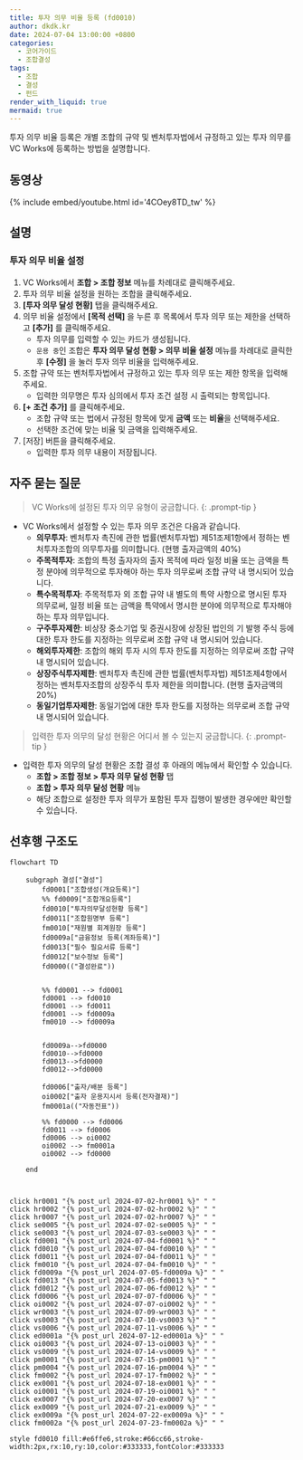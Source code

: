 ```yaml
---
title: 투자 의무 비율 등록 (fd0010)
author: dkdk.kr
date: 2024-07-04 13:00:00 +0800
categories:
  - 코어가이드
  - 조합결성
tags:
  - 조합
  - 결성
  - 펀드
render_with_liquid: true
mermaid: true
---
```

 투자 의무 비율 등록은 개별 조합의 규약 및 벤처투자법에서 규정하고 있는 투자 의무를 VC Works에 등록하는 방법을 설명합니다.
## 동영상

{% include embed/youtube.html id='4COey8TD_tw' %}

## 설명

### 투자 의무 비율 설정
1. VC Works에서 **조합 > 조합 정보** 메뉴를 차례대로 클릭해주세요.
2. 투자 의무 비율 설정을 원하는 조합을 클릭해주세요.
3. **[투자 의무 달성 현황]** 탭을 클릭해주세요.
4. 의무 비율 설정에서 **[목적 선택]** 을 누른 후 목록에서 투자 의무 또는 제한을 선택하고 **[추가]** 를 클릭해주세요.
	- 투자 의무를 입력할 수 있는 카드가 생성됩니다.
	- `운용 중`인 조합은 **투자 의무 달성 현황 > 의무 비율 설정** 메뉴를 차례대로 클릭한 후 **[수정]** 을 눌러 투자 의무 비율을 입력해주세요.
3. 조합 규약 또는 벤처투자법에서 규정하고 있는 투자 의무 또는 제한 항목을 입력해주세요.
	- 입력한 의무명은 투자 심의에서 투자 조건 설정 시 출력되는 항목입니다.
4. **[+ 조건 추가]** 를 클릭해주세요.
	- 조합 규약 또는 법에서 규정된 항목에 맞게 **금액** 또는 **비율**을 선택해주세요.
	- 선택한 조건에 맞는 비율 및 금액을 입력해주세요.
5. [저장] 버튼을 클릭해주세요.
	- 입력한 투자 의무 내용이 저장됩니다.

## 자주 묻는 질문

> VC Works에 설정된 투자 의무 유형이 궁금합니다.
{: .prompt-tip }
- VC Works에서 설정할 수 있는 투자 의무 조건은 다음과 같습니다.
	- **의무투자**: 벤처투자 촉진에 관한 법률(벤처투자법) 제51조제1항에서 정하는 벤처투자조합의 의무투자를 의미합니다. (현행 출자금액의 40%)
	- **주목적투자**: 조합의 특정 출자자의 출자 목적에 따라 일정 비율 또는 금액을 특정 분야에 의무적으로 투자해야 하는 투자 의무로써 조합 규약 내 명시되어 있습니다.
	- **특수목적투자**: 주목적투자 외 조합 규약 내 별도의 특약 사항으로 명시된 투자 의무로써, 일정 비율 또는 금액을 특약에서 명시한 분야에 의무적으로 투자해야 하는 투자 의무입니다.
	- **구주투자제한**: 비상장 중소기업 및 증권시장에 상장된 법인의 기 발행 주식 등에 대한 투자 한도를 지정하는 의무로써 조합 규약 내 명시되어 있습니다.
	- **해외투자제한**: 조합의 해외 투자 시의 투자 한도를 지정하는 의무로써 조합 규약 내 명시되어 있습니다.
	- **상장주식투자제한**: 벤처투자 촉진에 관한 법률(벤처투자법) 제51조제4항에서 정하는 벤처투자조합의 상장주식 투자 제한을 의미합니다. (현행 출자금액의 20%)
	- **동일기업투자제한**: 동일기업에 대한 투자 한도를 지정하는 의무로써 조합 규약 내 명시되어 있습니다.

> 입력한 투자 의무의 달성 현황은 어디서 볼 수 있는지 궁금합니다.
{: .prompt-tip }
- 입력한 투자 의무의 달성 현황은 조합 결성 후 아래의 메뉴에서 확인할 수 있습니다.
	- **조합 > 조합 정보 > 투자 의무 달성 현황** 탭
	- **조합 > 투자 의무 달성 현황** 메뉴
	- 해당 조합으로 설정한 투자 의무가 포함된 투자 집행이 발생한 경우에만 확인할 수 있습니다.


## 선후행 구조도

```mermaid
flowchart TD

    subgraph 결성["결성"]
        fd0001["조합생성(개요등록)"]
        %% fd0009["조합개요등록"]
        fd0010["투자의무달성현황 등록"]
        fd0011["조합원명부 등록"]
        fm0010["재원별 회계원장 등록"]
        fd0009a["금융정보 등록(계좌등록)"]
        fd0013["필수 필요서류 등록"]
        fd0012["보수정보 등록"]
        fd0000(("결성완료"))

        
        %% fd0001 --> fd0001
        fd0001 --> fd0010
        fd0001 --> fd0011 
        fd0001 --> fd0009a 
        fm0010 --> fd0009a


        fd0009a-->fd0000
        fd0010-->fd0000
        fd0013-->fd0000
        fd0012-->fd0000

        fd0006["출자/배분 등록"]
        oi0002["출자 운용지시서 등록(전자결재)"]
        fm0001a(("자동전표"))

        %% fd0000 --> fd0006
        fd0011 --> fd0006
        fd0006 --> oi0002 
        oi0002 --> fm0001a
        oi0002 --> fd0000

    end

 
    
click hr0001 "{% post_url 2024-07-02-hr0001 %}" " "
click hr0002 "{% post_url 2024-07-02-hr0002 %}" " "
click hr0007 "{% post_url 2024-07-02-hr0007 %}" " "
click se0005 "{% post_url 2024-07-02-se0005 %}" " "
click se0003 "{% post_url 2024-07-03-se0003 %}" " "
click fd0001 "{% post_url 2024-07-04-fd0001 %}" " "
click fd0010 "{% post_url 2024-07-04-fd0010 %}" " "
click fd0011 "{% post_url 2024-07-04-fd0011 %}" " "
click fm0010 "{% post_url 2024-07-04-fm0010 %}" " "
click fd0009a "{% post_url 2024-07-05-fd0009a %}" " "
click fd0013 "{% post_url 2024-07-05-fd0013 %}" " "
click fd0012 "{% post_url 2024-07-06-fd0012 %}" " "
click fd0006 "{% post_url 2024-07-07-fd0006 %}" " "
click oi0002 "{% post_url 2024-07-07-oi0002 %}" " "
click wr0003 "{% post_url 2024-07-09-wr0003 %}" " "
click vs0003 "{% post_url 2024-07-10-vs0003 %}" " "
click vs0006 "{% post_url 2024-07-11-vs0006 %}" " "
click ed0001a "{% post_url 2024-07-12-ed0001a %}" " "
click oi0003 "{% post_url 2024-07-13-oi0003 %}" " "
click vs0009 "{% post_url 2024-07-14-vs0009 %}" " "
click pm0001 "{% post_url 2024-07-15-pm0001 %}" " "
click pm0004 "{% post_url 2024-07-16-pm0004 %}" " "
click fm0002 "{% post_url 2024-07-17-fm0002 %}" " "
click ex0001 "{% post_url 2024-07-18-ex0001 %}" " "
click oi0001 "{% post_url 2024-07-19-oi0001 %}" " "
click ex0007 "{% post_url 2024-07-20-ex0007 %}" " "
click ex0009 "{% post_url 2024-07-21-ex0009 %}" " "
click ex0009a "{% post_url 2024-07-22-ex0009a %}" " "
click fm0002a "{% post_url 2024-07-23-fm0002a %}" " "

style fd0010 fill:#e6ffe6,stroke:#66cc66,stroke-width:2px,rx:10,ry:10,color:#333333,fontColor:#333333

```
